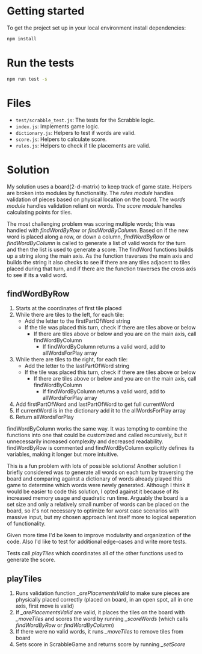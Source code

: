 
# Getting started

To get the project set up in your local environment install dependencies:

```bash
npm install
```

# Run the tests

```bash
npm run test -s
```

# Files

- `test/scrabble_test.js`: The tests for the Scrabble logic.
- `index.js`: Implements game logic.
- `dictionary.js`: Helpers to test if words are valid.
- `score.js`: Helpers to calculate score.
- `rules.js`: Helpers to check if tile placements are valid.


# Solution

My solution uses a board(2-d-matrix) to keep track of game state. Helpers are broken into modules by functionality. The *rules module* handles validation of pieces based on physical location on the board. The *words module* handles validation reliant on words. The *score module* handles calculating points for tiles. 

The most challenging problem was scoring multiple words; this was handled with *findWordByRow* or *findWordByColumn*. Based on if the new word is placed along a row, or down a column, *findWordByRow* or *findWordByColumn*  is called to generate a list of valid words for the turn and then the list is used to generate a score. The findWord functions builds up a string along the main axis. As the function traverses the main axis and builds the string it also checks to see if there are any tiles adjacent to tiles placed during that turn, and if there are the function traverses the cross axis to see if its a valid word.

## findWordByRow  
1. Starts at the coordinates of first tile placed
2. While there are tiles to the left, for each tile:
    * Add the letter to the firstPartOfWord string
    * If the tile was placed this turn, check if there are tiles above or below
      * If there are tiles above or below and you are on the main axis, call findWordByColumn
        * If findWordByColumn returns a valid word, add to allWordsForPlay array
3. While there are tiles to the right, for each tile:
    * Add the letter to the lastPartOfWord string
    * If the tile was placed this turn, check if there are tiles above or below
      * If there are tiles above or below and you are on the main axis, call findWordByColumn
          * If findWordByColumn returns a valid word, add to allWordsForPlay array
4. Add firstPartOfWord and lastPartOfWord to get full currentWord
5. If currentWord is in the dictionary add it to the allWordsForPlay array
6. Return allWordsForPlay

findWordByColumn works the same way. It was tempting to combine the functions into one that could be customized and called recursively, but it unnecessarily increased complexity and decreased readability. findWordByRow is commented and findWordByColumn explicitly defines its variables, making it longer but more intuitive.

This is a fun problem with lots of possible solutions! Another solution I briefly considered was to generate all words on each turn by traversing the board and comparing against a dictionary of words already played this game to determine which words were newly generated. Although I think it would be easier to code this solution, I opted against it because of its increased memory usage and quadratic run time. Arguably the board is a set size and only a relatively small number of words can be placed on the board, so it's not necessary to optimize for worst case scenarios with massive input, but my chosen approach lent itself more to logical seperation of functionality.

Given more time I'd be keen to improve modularity and organization of the code. Also I'd like to test for additional edge-cases and write more tests.


Tests call *playTiles* which coordinates all of the other functions used to generate the score.

## playTiles
1. Runs validation function *_arePlacementsValid* to make sure pieces are physically placed correctly (placed on board, in an open spot, all in one axis, first move is valid)
3. If *_arePlacementsValid* are valid, it places the tiles on the board with *_moveTiles* and scores the word by running *_scoreWords* (which calls *findWordByRow* or *findWordByColumn*)
4. If there were no valid words, it runs *_moveTiles* to remove tiles from board
5. Sets score in ScrabbleGame and returns score by running *_setScore*
